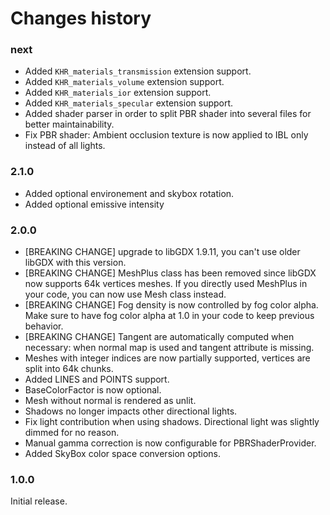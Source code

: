 # Changes history

### next

* Added `KHR_materials_transmission` extension support.
* Added `KHR_materials_volume` extension support.
* Added `KHR_materials_ior` extension support.
* Added `KHR_materials_specular` extension support.
* Added shader parser in order to split PBR shader into several files for better maintainability.
* Fix PBR shader: Ambient occlusion texture is now applied to IBL only instead of all lights.


### 2.1.0

* Added optional environement and skybox rotation.
* Added optional emissive intensity

### 2.0.0

* [BREAKING CHANGE] upgrade to libGDX 1.9.11, you can't use older libGDX with this version.
* [BREAKING CHANGE] MeshPlus class has been removed since libGDX now supports 64k vertices meshes. If you directly used MeshPlus in your code, you can now use Mesh class instead.
* [BREAKING CHANGE] Fog density is now controlled by fog color alpha. Make sure to have fog color alpha at 1.0 in your code to keep previous behavior.
* [BREAKING CHANGE] Tangent are automatically computed when necessary: when normal map is used and tangent attribute is missing.
* Meshes with integer indices are now partially supported, vertices are split into 64k chunks.
* Added LINES and POINTS support.
* BaseColorFactor is now optional.
* Mesh without normal is rendered as unlit.
* Shadows no longer impacts other directional lights.
* Fix light contribution when using shadows. Directional light was slightly dimmed for no reason.
* Manual gamma correction is now configurable for PBRShaderProvider.
* Added SkyBox color space conversion options.

### 1.0.0

Initial release.